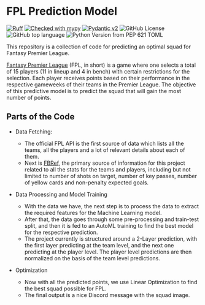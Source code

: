# FPL Prediction Model

[![Ruff](https://img.shields.io/endpoint?url=https://raw.githubusercontent.com/astral-sh/ruff/main/assets/badge/v2.json)](https://github.com/astral-sh/ruff)
[![Checked with mypy](https://www.mypy-lang.org/static/mypy_badge.svg)](https://mypy-lang.org/)
[![Pydantic v2](https://img.shields.io/endpoint?url=https://raw.githubusercontent.com/pydantic/pydantic/main/docs/badge/v2.json)](https://docs.pydantic.dev/latest/contributing/#badges)
![GitHub License](https://img.shields.io/github/license/Ch110pB/fantasypl)
![GitHub top language](https://img.shields.io/github/languages/top/Ch110pB/fantasypl)
![Python Version from PEP 621 TOML](https://img.shields.io/python/required-version-toml?tomlFilePath=https%3A%2F%2Fraw.githubusercontent.com%2FCh110pB%2Ffantasypl%2Frefs%2Fheads%2Fmain%2Fpyproject.toml)

This repository is a collection of code for predicting an optimal squad for Fantasy Premier League.

[Fantasy Premier League](https://fantasy.premierleague.com/) (FPL, in short) is a game where one selects a total of 15
players (11 in lineup and 4 in bench) with certain restrictions for the selection. Each player receives points based on
their performance in the respective gameweeks of their teams in the Premier League. The objective of this predictive 
model is to predict the squad that will gain the most number of points.

## Parts of the Code

- Data Fetching: 
  -  The official FPL API is the first source of data which lists all the teams, all the players and a lot 
  of relevant details about each of them.
  - Next is [FBRef](https://fbref.com/en/), the primary source of information for this project related to all the stats
  for the teams and players, including but not limited to number of shots on target, number of key passes, number of 
  yellow cards and non-penalty expected goals.


- Data Processing and Model Training
  - With the data we have, the next step is to process the data to extract the required features for the Machine Learning
  model.
  - After that, the data goes through some pre-processing and train-test split, and then it is fed to an AutoML training
  to find the best model for the respective prediction.
  - The project currently is structured around a 2-Layer prediction, with the first layer predicting at the team level,
  and the next one predicting at the player level. The player level predictions are then normalized on the basis of the
  team level predictions.


- Optimization
  - Now with all the predicted points, we use Linear Optimization to find the best squad possible for FPL.
  - The final output is a nice Discord message with the squad image.
